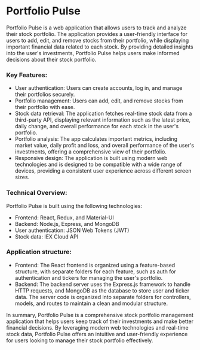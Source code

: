 # Portfolio Pulse

Portfolio Pulse is a web application that allows users to track and analyze their stock portfolio. The application provides a user-friendly interface for users to add, edit, and remove stocks from their portfolio, while displaying important financial data related to each stock. By providing detailed insights into the user's investments, Portfolio Pulse helps users make informed decisions about their stock portfolio.

### Key Features:
- User authentication: Users can create accounts, log in, and manage their portfolios securely.
- Portfolio management: Users can add, edit, and remove stocks from their portfolio with ease.
- Stock data retrieval: The application fetches real-time stock data from a third-party API, displaying relevant information such as the latest price, daily change, and overall performance for each stock in the user's portfolio.
- Portfolio analysis: The app calculates important metrics, including market value, daily profit and loss, and overall performance of the user's investments, offering a comprehensive view of their portfolio.
- Responsive design: The application is built using modern web technologies and is designed to be compatible with a wide range of devices, providing a consistent user experience across different screen sizes.

### Technical Overview:
Portfolio Pulse is built using the following technologies:
- Frontend: React, Redux, and Material-UI
- Backend: Node.js, Express, and MongoDB
- User authentication: JSON Web Tokens (JWT)
- Stock data: IEX Cloud API

### Application structure:
- Frontend: The React frontend is organized using a feature-based structure, with separate folders for each feature, such as auth for authentication and tickers for managing the user's portfolio.
- Backend: The backend server uses the Express.js framework to handle HTTP requests, and MongoDB as the database to store user and ticker data. The server code is organized into separate folders for controllers, models, and routes to maintain a clean and modular structure.

In summary, Portfolio Pulse is a comprehensive stock portfolio management application that helps users keep track of their investments and make better financial decisions. By leveraging modern web technologies and real-time stock data, Portfolio Pulse offers an intuitive and user-friendly experience for users looking to manage their stock portfolio effectively.

